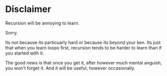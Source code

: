 # Disclaimer

Recursion will be annoying to learn.

Sorry.

Its not because its particuarly hard or because its
beyond your ken. Its just that when you learn loops first, recursion
tends to be harder to learn than if you started with it.

The good news is that once you get it, after however much
mental anguish, you won't forget it. And it will be useful, however occasionally.